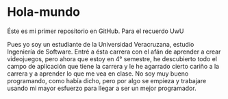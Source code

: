 # Hola-mundo
Éste es mi primer repositorio en GitHub. Para el recuerdo UwU

Pues yo soy un estudiante de la Universidad Veracruzana, estudio Ingeniería de Software.
Entré a ésta carrera con el afán de aprender a crear videojuegos, pero ahora que estoy en 4° semestre,
he descubierto todo el campo de aplicación que tiene la carrera y le he agarrado cierto cariño a la carrera y a aprender 
lo que me vea en clase. No soy muy bueno programando, como había dicho, pero por algo se empieza y trabajare usando mi mayor esfuerzo para
llegar a ser un mejor programador.
